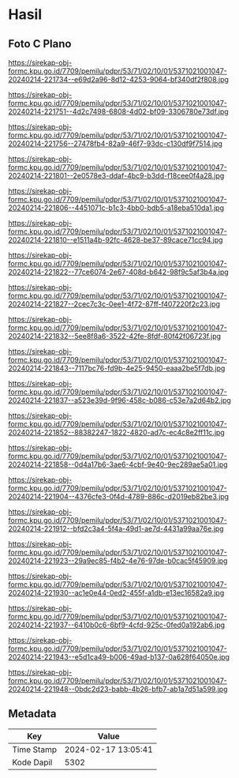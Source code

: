 # Hasil

## Foto C Plano

https://sirekap-obj-formc.kpu.go.id/7709/pemilu/pdpr/53/71/02/10/01/5371021001047-20240214-221734--e69d2a96-8d12-4253-9064-bf340df2f808.jpg

https://sirekap-obj-formc.kpu.go.id/7709/pemilu/pdpr/53/71/02/10/01/5371021001047-20240214-221751--4d2c7498-6808-4d02-bf09-3306780e73df.jpg

https://sirekap-obj-formc.kpu.go.id/7709/pemilu/pdpr/53/71/02/10/01/5371021001047-20240214-221756--27478fb4-82a9-46f7-93dc-c130df9f7514.jpg

https://sirekap-obj-formc.kpu.go.id/7709/pemilu/pdpr/53/71/02/10/01/5371021001047-20240214-221801--2e0578e3-ddaf-4bc9-b3dd-f18cee0f4a28.jpg

https://sirekap-obj-formc.kpu.go.id/7709/pemilu/pdpr/53/71/02/10/01/5371021001047-20240214-221806--4451071c-b1c3-4bb0-bdb5-a18eba510da1.jpg

https://sirekap-obj-formc.kpu.go.id/7709/pemilu/pdpr/53/71/02/10/01/5371021001047-20240214-221810--e1511a4b-92fc-4628-be37-89cace71cc94.jpg

https://sirekap-obj-formc.kpu.go.id/7709/pemilu/pdpr/53/71/02/10/01/5371021001047-20240214-221822--77ce6074-2e67-408d-b642-98f9c5af3b4a.jpg

https://sirekap-obj-formc.kpu.go.id/7709/pemilu/pdpr/53/71/02/10/01/5371021001047-20240214-221827--2cec7c3c-0ee1-4f72-87ff-f407220f2c23.jpg

https://sirekap-obj-formc.kpu.go.id/7709/pemilu/pdpr/53/71/02/10/01/5371021001047-20240214-221832--5ee8f8a6-3522-42fe-8fdf-80f42f06723f.jpg

https://sirekap-obj-formc.kpu.go.id/7709/pemilu/pdpr/53/71/02/10/01/5371021001047-20240214-221843--7117bc76-fd9b-4e25-9450-eaaa2be5f7db.jpg

https://sirekap-obj-formc.kpu.go.id/7709/pemilu/pdpr/53/71/02/10/01/5371021001047-20240214-221837--a523e39d-9f96-458c-b086-c53e7a2d64b2.jpg

https://sirekap-obj-formc.kpu.go.id/7709/pemilu/pdpr/53/71/02/10/01/5371021001047-20240214-221852--88382247-1822-4820-ad7c-ec4c8e2ff11c.jpg

https://sirekap-obj-formc.kpu.go.id/7709/pemilu/pdpr/53/71/02/10/01/5371021001047-20240214-221858--0d4a17b6-3ae6-4cbf-9e40-9ec289ae5a01.jpg

https://sirekap-obj-formc.kpu.go.id/7709/pemilu/pdpr/53/71/02/10/01/5371021001047-20240214-221904--4376cfe3-0f4d-4789-886c-d2019eb82be3.jpg

https://sirekap-obj-formc.kpu.go.id/7709/pemilu/pdpr/53/71/02/10/01/5371021001047-20240214-221912--bfd2c3a4-5f4a-49d1-ae7d-4431a99aa76e.jpg

https://sirekap-obj-formc.kpu.go.id/7709/pemilu/pdpr/53/71/02/10/01/5371021001047-20240214-221923--29a9ec85-f4b2-4e76-97de-b0cac5f45909.jpg

https://sirekap-obj-formc.kpu.go.id/7709/pemilu/pdpr/53/71/02/10/01/5371021001047-20240214-221930--ac1e0e44-0ed2-455f-a1db-e13ec16582a9.jpg

https://sirekap-obj-formc.kpu.go.id/7709/pemilu/pdpr/53/71/02/10/01/5371021001047-20240214-221937--6410b0c6-6bf9-4cfd-925c-0fed0a192ab6.jpg

https://sirekap-obj-formc.kpu.go.id/7709/pemilu/pdpr/53/71/02/10/01/5371021001047-20240214-221943--e5d1ca49-b006-49ad-b137-0a628f64050e.jpg

https://sirekap-obj-formc.kpu.go.id/7709/pemilu/pdpr/53/71/02/10/01/5371021001047-20240214-221948--0bdc2d23-babb-4b26-bfb7-ab1a7d51a599.jpg


## Metadata

| Key        | Value               |
| ---------- | ------------------- |
| Time Stamp | 2024-02-17 13:05:41 |
| Kode Dapil | 5302                |



